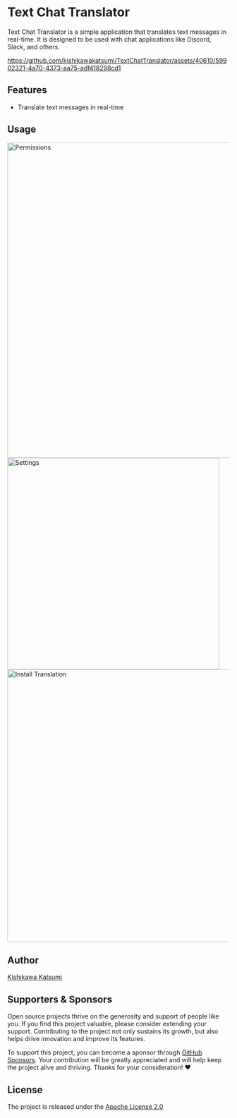 # Text Chat Translator

Text Chat Translator is a simple application that translates text messages in real-time. It is designed to be used with chat applications like Discord, Slack, and others.

https://github.com/kishikawakatsumi/TextChatTranslator/assets/40610/59902321-4a70-4373-aa75-adf418298cd1

## Features

- Translate text messages in real-time

## Usage

<img width="715" alt="Permissions" src="https://github.com/kishikawakatsumi/TextChatTranslator/assets/40610/693d2ac4-8b3c-4ee0-ac21-15dcf1dda7f5">

<img width="480" alt="Settings" src="https://github.com/kishikawakatsumi/TextChatTranslator/assets/40610/06afe909-cebb-42a7-82cd-3ecce045e400">

<img width="618" alt="Install Translation" src="https://github.com/kishikawakatsumi/TextChatTranslator/assets/40610/8cee35a9-d2cf-4286-863d-c6d3826fda9e">

## Author

[Kishikawa Katsumi](https://github.com/kishikawakatsumi)

## Supporters & Sponsors

Open source projects thrive on the generosity and support of people like you. If you find this project valuable, please consider extending your support. Contributing to the project not only sustains its growth, but also helps drive innovation and improve its features.

To support this project, you can become a sponsor through [GitHub Sponsors](https://github.com/sponsors/kishikawakatsumi). Your contribution will be greatly appreciated and will help keep the project alive and thriving. Thanks for your consideration! :heart:

## License

The project is released under the [Apache License 2.0](https://github.com/kishikawakatsumi/TextChatTranslator/blob/main/LICENSE)
